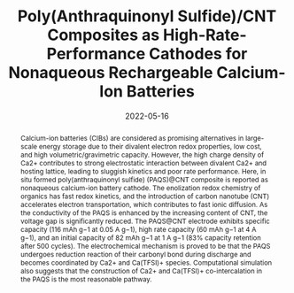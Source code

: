 ---
title: "Poly(Anthraquinonyl Sulfide)/CNT Composites as High-Rate-Performance Cathodes for Nonaqueous Rechargeable Calcium-Ion Batteries"
authors:
- Siqi Zhang
- 朱有亮
- Denghu Wang
- Chunguang Li
- Yu Han
- Zhan Shi
- Shouhua Feng
date: "2022-05-16"
doi: "10.1002/advs.202200397"
publication_types: ["期刊文章"]
publication: "Advanced Science"
abstract: "Calcium-ion batteries (CIBs) are considered as promising  alternatives in large-scale energy storage due to their divalent  electron redox properties, low cost, and high volumetric/gravimetric  capacity. However, the high charge density of Ca2+ contributes to strong  electrostatic interaction between divalent Ca2+ and hosting lattice,  leading to sluggish kinetics and poor rate performance. Here, in situ  formed poly(anthraquinonyl sulfide) (PAQS)@CNT composite is reported as  nonaqueous calcium-ion battery cathode. The enolization redox chemistry  of organics has fast redox kinetics, and the introduction of carbon  nanotube (CNT) accelerates electron transportation, which contributes to  fast ionic diffusion. As the conductivity of the PAQS is enhanced by  the increasing content of CNT, the voltage gap is significantly reduced.  The PAQS@CNT electrode exhibits specific capacity (116 mAh g−1 at 0.05 A  g−1), high rate capacity (60 mAh g−1 at 4 A g−1), and an initial  capacity of 82 mAh g−1 at 1 A g−1 (83% capacity retention after 500  cycles). The electrochemical mechanism is proved to be that the PAQS  undergoes reduction reaction of their carbonyl bond during discharge and  becomes coordinated by Ca2+ and Ca(TFSI)+ species. Computational  simulation also suggests that the construction of Ca2+ and Ca(TFSI)+  co-intercalation in the PAQS is the most reasonable pathway."
url_pdf: "https://onlinelibrary.wiley.com/doi/abs/10.1002/advs.202200397"
---